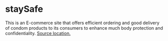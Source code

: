 # staySafe
This is an E-commerce site that offers efficient ordering and good delivery of condom products to its consumers to enhance much body protection and confidentiality.
[Source location. ](https://github.com/miami78/staySafe)